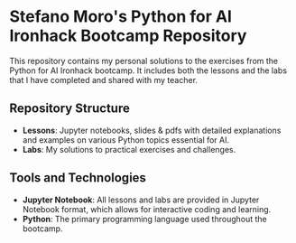 # Stefano Moro's Python for AI Ironhack Bootcamp Repository

This repository contains my personal solutions to the exercises from the Python for AI Ironhack bootcamp. It includes both the lessons and the labs that I have completed and shared with my teacher.

## Repository Structure

- **Lessons**: Jupyter notebooks, slides & pdfs with detailed explanations and examples on various Python topics essential for AI.
- **Labs**: My solutions to practical exercises and challenges.

## Tools and Technologies
- **Jupyter Notebook**: All lessons and labs are provided in Jupyter Notebook format, which allows for interactive coding and learning.
- **Python**: The primary programming language used throughout the bootcamp.